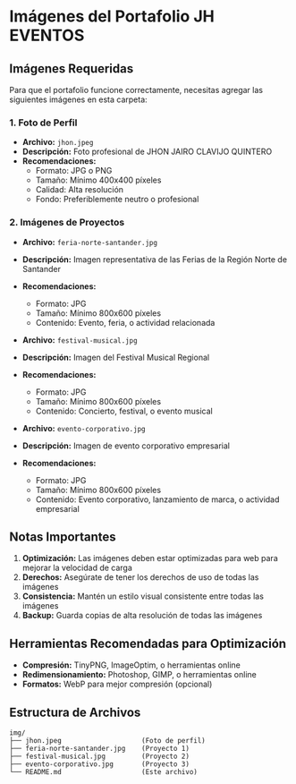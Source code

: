 # Imágenes del Portafolio JH EVENTOS

## Imágenes Requeridas

Para que el portafolio funcione correctamente, necesitas agregar las siguientes imágenes en esta carpeta:

### 1. Foto de Perfil
- **Archivo:** `jhon.jpeg`
- **Descripción:** Foto profesional de JHON JAIRO CLAVIJO QUINTERO
- **Recomendaciones:** 
  - Formato: JPG o PNG
  - Tamaño: Mínimo 400x400 píxeles
  - Calidad: Alta resolución
  - Fondo: Preferiblemente neutro o profesional

### 2. Imágenes de Proyectos
- **Archivo:** `feria-norte-santander.jpg`
- **Descripción:** Imagen representativa de las Ferias de la Región Norte de Santander
- **Recomendaciones:**
  - Formato: JPG
  - Tamaño: Mínimo 800x600 píxeles
  - Contenido: Evento, feria, o actividad relacionada

- **Archivo:** `festival-musical.jpg`
- **Descripción:** Imagen del Festival Musical Regional
- **Recomendaciones:**
  - Formato: JPG
  - Tamaño: Mínimo 800x600 píxeles
  - Contenido: Concierto, festival, o evento musical

- **Archivo:** `evento-corporativo.jpg`
- **Descripción:** Imagen de evento corporativo empresarial
- **Recomendaciones:**
  - Formato: JPG
  - Tamaño: Mínimo 800x600 píxeles
  - Contenido: Evento corporativo, lanzamiento de marca, o actividad empresarial

## Notas Importantes

1. **Optimización:** Las imágenes deben estar optimizadas para web para mejorar la velocidad de carga
2. **Derechos:** Asegúrate de tener los derechos de uso de todas las imágenes
3. **Consistencia:** Mantén un estilo visual consistente entre todas las imágenes
4. **Backup:** Guarda copias de alta resolución de todas las imágenes

## Herramientas Recomendadas para Optimización

- **Compresión:** TinyPNG, ImageOptim, o herramientas online
- **Redimensionamiento:** Photoshop, GIMP, o herramientas online
- **Formatos:** WebP para mejor compresión (opcional)

## Estructura de Archivos

```
img/
├── jhon.jpeg                    (Foto de perfil)
├── feria-norte-santander.jpg    (Proyecto 1)
├── festival-musical.jpg         (Proyecto 2)
├── evento-corporativo.jpg       (Proyecto 3)
└── README.md                    (Este archivo)
```
